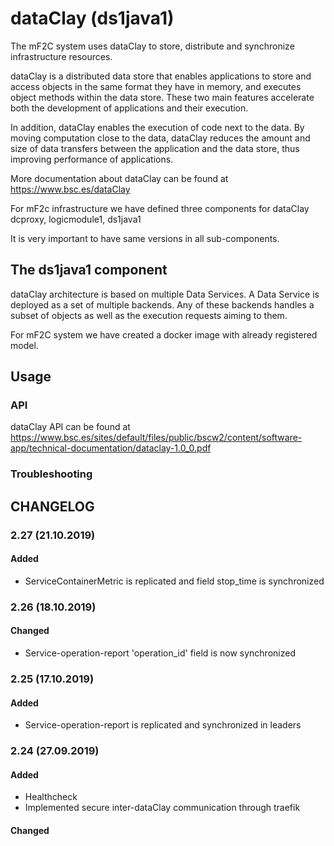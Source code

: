 # dataClay (ds1java1)

The mF2C system uses dataClay to store, distribute and synchronize infrastructure resources.

dataClay is a distributed data store that enables applications to store and access objects in the same format they have in memory, and executes object methods within the data store. These two main features accelerate both the development of applications and their execution. 

In addition, dataClay enables the execution of code next to the data. By moving computation close to the data, dataClay reduces the amount and size of data transfers between the application and the data store, thus improving performance of applications.

More documentation about dataClay can be found at 
<https://www.bsc.es/dataClay>

For mF2c infrastructure we have defined three components for dataClay dcproxy, logicmodule1, ds1java1

It is very important to have same versions in all sub-components.


## The ds1java1 component

dataClay architecture is based on multiple Data Services. A Data Service is deployed as a set of multiple backends. Any of these backends handles a subset of objects as well as the execution requests aiming to them. 

For mF2C system we have created a docker image with already registered model. 

## Usage

### API

dataClay API can be found at
<https://www.bsc.es/sites/default/files/public/bscw2/content/software-app/technical-documentation/dataclay-1.0_0.pdf>

### Troubleshooting

## CHANGELOG

### 2.27 (21.10.2019)

#### Added

 - ServiceContainerMetric is replicated and field stop_time is synchronized 

### 2.26 (18.10.2019)

#### Changed

 - Service-operation-report 'operation_id' field is now synchronized

### 2.25 (17.10.2019)

#### Added

 - Service-operation-report is replicated and synchronized in leaders

### 2.24 (27.09.2019)

#### Added

 - Healthcheck
 - Implemented secure inter-dataClay communication through traefik

#### Changed





